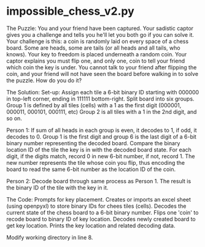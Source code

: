 # impossible_chess_v2.py
The Puzzle:
You and your friend have been captured. Your sadistic captor gives you a challenge and tells you he'll let you both go if you can solve it.
Your challenge is this: a coin is randomly laid on every space of a chess board. Some are heads, some are tails (or all heads and all tails, who knows).
Your key to freedom is placed underneath a random coin. Your captor explains you must flip one, and only one, coin to tell your friend which coin the key is under.
You cannot talk to your friend after flipping the coin, and your friend will not have seen the board before walking in to solve the puzzle.
How do you do it?

The Solution:
Set-up:
  Assign each tile a 6-bit binary ID starting with 000000 in top-left corner, ending in 111111 bottom-right.
  Split board into six groups. Group 1 is defined by all tiles (cells) with a 1 as the first digit (000001, 000011, 000101, 000111, etc) Group 2 is all tiles with a 1 in the 2nd   digit, and so on.
  
Person 1:
  If sum of all heads in each group is even, it decodes to 1, if odd, it decodes to 0. Group 1 is the first digit and group 6 is the last digit of a 6-bit binary number representing the decoded board.
  Compare the binary location ID of the tile the key is in with the decoded board state. For each digit, if the digits match, record 0 in new 6-bit number, if not, record 1.
  The new number represents the tile whose coin you flip, thus encoding the board to read the same 6-bit number as the location ID of the coin.
  
Person 2:
  Decode board through same process as Person 1. The result is the binary ID of the tile with the key in it.

The Code:
Prompts for key placement.
Creates or imports an excel sheet (using openpyxl) to store binary IDs for chees tiles (cells). Decodes the current state of the chess board to a 6-bit binary number.
Flips one 'coin' to recode board to binary ID of key location.
Decodes newly created board to get key location.
Prints the key location and related decoding data.

Modify working directory in line 8.
